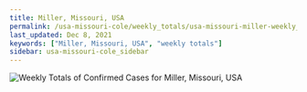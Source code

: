 ```yaml
---
title: Miller, Missouri, USA
permalink: /usa-missouri-cole/weekly_totals/usa-missouri-miller-weekly_totals.html
last_updated: Dec 8, 2021
keywords: ["Miller, Missouri, USA", "weekly totals"]
sidebar: usa-missouri-cole_sidebar
---
```


![Weekly Totals of Confirmed Cases for Miller, Missouri, USA](/covid_tracker/images/graphs/usa-missouri-miller-weekly_totals_graph.png)

